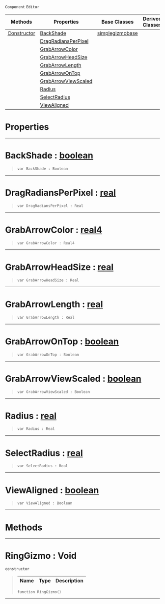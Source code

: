  `Component` `Editor`



|Methods|Properties|Base Classes|Derived Classes|
|---|---|---|---|
|[ Constructor](https://github.com/zeroengineteam/ZeroDocs/blob/master/code_reference/class_reference/ringgizmo.markdown#ringgizmo-void)|[ BackShade](https://github.com/zeroengineteam/ZeroDocs/blob/master/code_reference/class_reference/ringgizmo.markdown#backshade-zero-engine-do)|[simplegizmobase](https://github.com/zeroengineteam/ZeroDocs/blob/master/code_reference/class_reference/simplegizmobase.markdown)| |
| |[ DragRadiansPerPixel](https://github.com/zeroengineteam/ZeroDocs/blob/master/code_reference/class_reference/ringgizmo.markdown#dragradiansperpixel-zero)| | |
| |[ GrabArrowColor](https://github.com/zeroengineteam/ZeroDocs/blob/master/code_reference/class_reference/ringgizmo.markdown#grabarrowcolor-zero-engi)| | |
| |[ GrabArrowHeadSize](https://github.com/zeroengineteam/ZeroDocs/blob/master/code_reference/class_reference/ringgizmo.markdown#grabarrowheadsize-zero-e)| | |
| |[ GrabArrowLength](https://github.com/zeroengineteam/ZeroDocs/blob/master/code_reference/class_reference/ringgizmo.markdown#grabarrowlength-zero-eng)| | |
| |[ GrabArrowOnTop](https://github.com/zeroengineteam/ZeroDocs/blob/master/code_reference/class_reference/ringgizmo.markdown#grabarrowontop-zero-engi)| | |
| |[ GrabArrowViewScaled](https://github.com/zeroengineteam/ZeroDocs/blob/master/code_reference/class_reference/ringgizmo.markdown#grabarrowviewscaled-zero)| | |
| |[ Radius](https://github.com/zeroengineteam/ZeroDocs/blob/master/code_reference/class_reference/ringgizmo.markdown#radius-zero-engine-docum)| | |
| |[ SelectRadius](https://github.com/zeroengineteam/ZeroDocs/blob/master/code_reference/class_reference/ringgizmo.markdown#selectradius-zero-engine)| | |
| |[ ViewAligned](https://github.com/zeroengineteam/ZeroDocs/blob/master/code_reference/class_reference/ringgizmo.markdown#viewaligned-zero-engine)| | |


 #  Properties


---  
 #  BackShade : [boolean](https://github.com/zeroengineteam/ZeroDocs/blob/master/code_reference/nada_base_types/boolean.markdown)

> 
> ``` lang=cpp, name=Nada
> var BackShade : Boolean


---  
 #  DragRadiansPerPixel : [real](https://github.com/zeroengineteam/ZeroDocs/blob/master/code_reference/nada_base_types/real.markdown)

> 
> ``` lang=cpp, name=Nada
> var DragRadiansPerPixel : Real


---  
 #  GrabArrowColor : [real4](https://github.com/zeroengineteam/ZeroDocs/blob/master/code_reference/nada_base_types/real4.markdown)

> 
> ``` lang=cpp, name=Nada
> var GrabArrowColor : Real4


---  
 #  GrabArrowHeadSize : [real](https://github.com/zeroengineteam/ZeroDocs/blob/master/code_reference/nada_base_types/real.markdown)

> 
> ``` lang=cpp, name=Nada
> var GrabArrowHeadSize : Real


---  
 #  GrabArrowLength : [real](https://github.com/zeroengineteam/ZeroDocs/blob/master/code_reference/nada_base_types/real.markdown)

> 
> ``` lang=cpp, name=Nada
> var GrabArrowLength : Real


---  
 #  GrabArrowOnTop : [boolean](https://github.com/zeroengineteam/ZeroDocs/blob/master/code_reference/nada_base_types/boolean.markdown)

> 
> ``` lang=cpp, name=Nada
> var GrabArrowOnTop : Boolean


---  
 #  GrabArrowViewScaled : [boolean](https://github.com/zeroengineteam/ZeroDocs/blob/master/code_reference/nada_base_types/boolean.markdown)

> 
> ``` lang=cpp, name=Nada
> var GrabArrowViewScaled : Boolean


---  
 #  Radius : [real](https://github.com/zeroengineteam/ZeroDocs/blob/master/code_reference/nada_base_types/real.markdown)

> 
> ``` lang=cpp, name=Nada
> var Radius : Real


---  
 #  SelectRadius : [real](https://github.com/zeroengineteam/ZeroDocs/blob/master/code_reference/nada_base_types/real.markdown)

> 
> ``` lang=cpp, name=Nada
> var SelectRadius : Real


---  
 #  ViewAligned : [boolean](https://github.com/zeroengineteam/ZeroDocs/blob/master/code_reference/nada_base_types/boolean.markdown)

> 
> ``` lang=cpp, name=Nada
> var ViewAligned : Boolean


---  
 #  Methods


---  
 #  RingGizmo : Void

 `constructor`

> 
> |Name|Type|Description|
> |---|---|---|
> ``` lang=cpp, name=Nada
> function RingGizmo()
> ``` 


---  
 

 